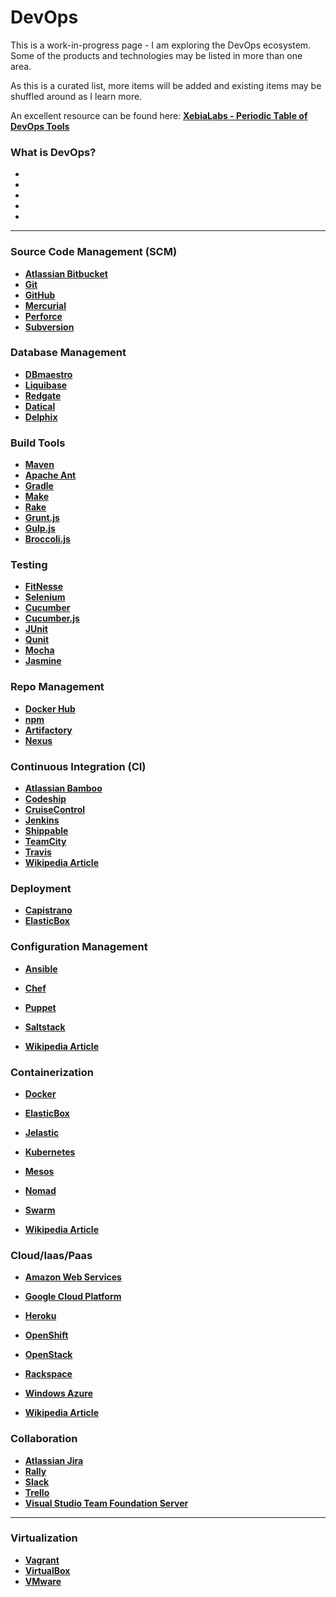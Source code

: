 # DevOps

This is a work-in-progress page - I am exploring the DevOps ecosystem. Some of the products and technologies may be listed in more than one area.

As this is a curated list, more items will be added and existing items may be shuffled around as I learn more.

An excellent resource can be found here:
**<a href="https://xebialabs.com/periodic-table-of-devops-tools/">XebiaLabs - Periodic Table of DevOps Tools</a>** 

### What is DevOps?

- **<a href="" target="_blank"></a>**
- **<a href="" target="_blank"></a>**
- **<a href="" target="_blank"></a>**
- **<a href="" target="_blank"></a>**
- **<a href="" target="_blank"></a>**

---

### Source Code Management (SCM)

- **<a href="https://bitbucket.org/" target="_blank">Atlassian Bitbucket</a>**
- **<a href="https://git-scm.com/" target="_blank">Git</a>**
- **<a href="https://github.com/" target="_blank">GitHub</a>**
- **<a href="https://www.mercurial-scm.org/" target="_blank">Mercurial</a>**
- **<a href="https://www.perforce.com/" target="_blank">Perforce</a>**
- **<a href="https://subversion.apache.org/" target="_blank">Subversion</a>**

### Database Management

- **<a href="http://www.dbmaestro.com/" target="_blank">DBmaestro</a>**
- **<a href="http://www.liquibase.org/" target="_blank">Liquibase</a>**
- **<a href="http://www.red-gate.com/" target="_blank">Redgate</a>**
- **<a href="http://www.datical.com/" target="_blank">Datical</a>**
- **<a href="https://www.delphix.com/" target="_blank">Delphix</a>**

### Build Tools

- **<a href="https://maven.apache.org/" target="_blank">Maven</a>**
- **<a href="http://ant.apache.org/" target="_blank">Apache Ant</a>**
- **<a href="https://gradle.org/" target="_blank">Gradle</a>**
- **<a href="https://www.gnu.org/software/make/" target="_blank">Make</a>**
- **<a href="http://rake.rubyforge.org/" target="_blank">Rake</a>**
- **<a href="http://gruntjs.com/" target="_blank">Grunt.js</a>**
- **<a href="http://gulpjs.com/" target="_blank">Gulp.js</a>**
- **<a href="http://broccolijs.com/" target="_blank">Broccoli.js</a>**

### Testing

- **<a href="http://fitnesse.org/" target="_blank">FitNesse</a>**
- **<a href="http://www.seleniumhq.org/" target="_blank">Selenium</a>**
- **<a href="https://cucumber.io/" target="_blank">Cucumber</a>**
- **<a href="https://cucumber.io/docs/reference/javascript" target="_blank">Cucumber.js</a>**
- **<a href="http://junit.org/junit4/" target="_blank">JUnit</a>**
- **<a href="https://qunitjs.com/" target="_blank">Qunit</a>**
- **<a href="https://mochajs.org/" target="_blank">Mocha</a>**
- **<a href="http://jasmine.github.io/" target="_blank">Jasmine</a>**

### Repo Management

- **<a href="https://hub.docker.com/" target="_blank">Docker Hub</a>**
- **<a href="https://www.npmjs.com/" target="_blank">npm</a>**
- **<a href="https://www.jfrog.com/artifactory/" target="_blank">Artifactory</a>**
- **<a href="http://www.sonatype.com/nexus-repository-sonatype" target="_blank">Nexus</a>**

### Continuous Integration (CI)

- **<a href="https://www.atlassian.com/software/bamboo" target="_blank">Atlassian Bamboo</a>**
- **<a href="https://codeship.com/" target="_blank">Codeship</a>**
- **<a href="http://www.cruisecontrolnet.org/" target="_blank">CruiseControl</a>**
- **<a href="https://jenkins.io/" target="_blank">Jenkins</a>**
- **<a href="https://app.shippable.com/" target="_blank">Shippable</a>**
- **<a href="https://www.jetbrains.com/teamcity/" target="_blank">TeamCity</a>**
- **<a href="https://travis-ci.org/" target="_blank">Travis</a>**
- **<a href="https://en.wikipedia.org/wiki/Continuous_integration" target="_blank">Wikipedia Article</a>**

### Deployment

- **<a href="http://capistranorb.com/" target="_blank">Capistrano</a>**
- **<a href="https://elasticbox.com/" target="_blank">ElasticBox</a>**

### Configuration Management

- **<a href="https://www.ansible.com/" target="_blank">Ansible</a>**
- **<a href="https://www.chef.io/chef/" target="_blank">Chef</a>**
- **<a href="https://puppet.com/" target="_blank">Puppet</a>**
- **<a href="https://saltstack.com/" target="_blank">Saltstack</a>**

- **<a href="https://en.wikipedia.org/wiki/Configuration_management" target="_blank">Wikipedia Article</a>**

### Containerization

- **<a href="https://www.docker.com/" target="_blank">Docker</a>**
- **<a href="https://elasticbox.com/" target="_blank">ElasticBox</a>**
- **<a href="https://jelastic.com/" target="_blank">Jelastic</a>**
- **<a href="http://kubernetes.io/" target="_blank">Kubernetes</a>**
- **<a href="http://mesos.apache.org/" target="_blank">Mesos</a>**
- **<a href="https://www.nomadproject.io/" target="_blank">Nomad</a>**
- **<a href="https://www.docker.com/products/docker-swarm" target="_blank">Swarm</a>**

- **<a href="https://en.wikipedia.org/wiki/Operating-system-level_virtualization" target="_blank">Wikipedia Article</a>**

### Cloud/Iaas/Paas

- **<a href="https://aws.amazon.com/" target="_blank">Amazon Web Services**</a>
- **<a href="https://cloud.google.com/" target="_blank">Google Cloud Platform</a>**
- **<a href="https://www.heroku.com/" target="_blank">Heroku</a>**
- **<a href="https://www.openshift.com/" target="_blank">OpenShift</a>**
- **<a href="https://www.openstack.org/" target="_blank">OpenStack</a>**
- **<a href="https://www.rackspace.com/en-us" target="_blank">Rackspace</a>**
- **<a href="https://azure.microsoft.com/en-us/?b=16.24" target="_blank">Windows Azure</a>**


- **<a href="https://en.wikipedia.org/wiki/Cloud_computing" target="_blank">Wikipedia Article</a>**

### Collaboration

- **<a href="https://www.atlassian.com/software/jira" target="_blank">Atlassian Jira</a>**
- **<a href="https://www.rallydev.com/" target="_blank">Rally</a>**
- **<a href="https://slack.com/" target="_blank">Slack</a>**
- **<a href="https://trello.com/" target="_blank">Trello</a>**
- **<a href="https://www.visualstudio.com/en-us/products/tfs-overview-vs.aspx" target="_blank">Visual Studio Team Foundation Server</a>**

---

### Virtualization

- **<a href="https://www.vagrantup.com/" target="_blank">Vagrant</a>**
- **<a href="https://www.virtualbox.org/" target="_blank">VirtualBox</a>**
- **<a href="http://www.vmware.com/" target="_blank">VMware</a>**